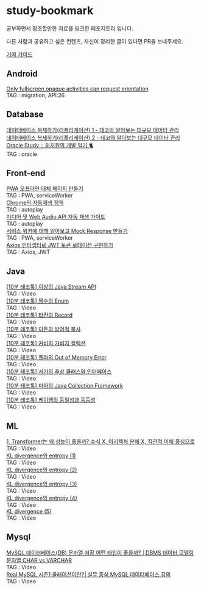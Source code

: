 # study-bookmark

공부하면서 참조할만한 자료를 링크한 레포지토리 입니다.<br/>

다른 사람과 공유하고 싶은 컨텐츠, 자신이 정리한 글이 있다면 PR을 보내주세요.<br/>

[기여 가이드](./CONTRIBUTING.md)

## Android

[Only fullscreen opaque activities can request orientation](https://gun0912.tistory.com/79)<br/>
TAG : migration, API:26<br/>

## Database

[데이터베이스 복제하기(리플리케이션) 1 - 테코와 알아보는 대규모 데이터 관리](https://tecoble.techcourse.co.kr/post/2023-11-06-zero-downtime-deployment-1/)<br/>
[데이터베이스 복제하기(리플리케이션) 2 - 테코와 알아보는 대규모 데이터 관리](https://tecoble.techcourse.co.kr/post/2023-11-06-zero-downtime-deployment-2/)<br/>
[Oracle Study :: 위지원의 개발 일기 🐈](https://weejw.tistory.com/608)<br/>
TAG : oracle<br/>

## Front-end

[PWA 오프라인 대체 페이지 만들기](https://web.dev/articles/offline-fallback-page?hl=ko)<br/>
TAG : PWA, serviceWorker<br/>
[Chrome의 자동재생 정책](https://developer.chrome.com/blog/autoplay?hl=ko)<br/>
TAG : autoplay<br/>
[미디어 및 Web Audio API 자동 재생 가이드](https://developer.mozilla.org/ko/docs/Web/Media/Autoplay_guide)<br/>
TAG : autoplay<br/>
[서비스 워커에 대해 알아보고 Mock Response 만들기](https://fe-developers.kakaoent.com/2022/221208-service-worker/)<br/>
TAG : PWA, serviceWorker<br/>
[Axios 인터셉터로 JWT 토큰 로테이션 구현하기](https://jihyundev.tistory.com/34)<br/>
TAG : Axios, JWT<br/>

## Java

[\[10분 테코톡\] 이상의 Java Stream API](https://youtu.be/hNeSEqsStqc?si=q8FUMxyQ3xyg3uM7)<br/>
TAG : Video<br/>
[\[10분 테코톡\] 짱수의 Enum](https://youtu.be/qACxvjrb-xk?si=2JzwRR5V3v0B2cp2)<br/>
TAG : Video<br/>
[\[10분 테코톡\] 타칸의 Record](https://youtu.be/MiHxFpTgAog?si=rxPDAWE2qZZ_gfei)<br/>
TAG : Video<br/>
[\[10분 테코톡\] 이든의 방어적 복사](https://youtu.be/VsYw2GWgZV0?si=JRhZeQDMlawHTS0y)<br/>
TAG : Video<br/>
[\[10분 테코톡\] 커비의 가비지 컬렉션](https://youtu.be/UJDXXmuMldM?si=ISdAY0-D82cU5sF6)<br/>
TAG : Video<br/>
[\[10분 테코톡\] 폴라의 Out of Memory Error](https://youtu.be/q79x51oZFdA?si=08ZUqGBtSy11E0GJ)<br/>
TAG : Video<br/>
[\[10분 테코톡\] 서기의 추상 클래스와 인터페이스](https://youtu.be/-7qSRz6c2O4?si=Tuy_j4DQOwmiGMwm)<br/>
TAG : Video<br/>
[\[10분 테코톡\] 미아의 Java Collection Framework](https://youtu.be/FrPCDEiindY?si=h37J8MMmS7CmonBs)<br/>
TAG : Video<br/>
[\[10분 테코톡\] 케이엠의 동일성과 동등성](https://youtu.be/OIoxURRTLic?si=W7LsvapjGmp6pHKs)<br/>
TAG : Video<br/>

## ML

[1. Transformer는 왜 성능이 좋을까? 수식 X, 아키텍쳐 분해 X, 직관적 이해 중심으로](https://youtu.be/lNuJ1nmeDs0?si=BDfPbEXlta6ft6Gk)<br/>
TAG : Video<br/>
[KL divergence와 entropy (1)](https://youtu.be/yVR5N2-r5oc?si=T8Ptk9_ByNfRmzhy)<br/>
TAG : Video<br/>
[KL divergence와 entropy (2)](https://youtu.be/G5f1oXz9Qk4?si=R0eb_5JwHaBf37Kn)<br/>
TAG : Video<br/>
[KL divergence와 entropy (3)](https://youtu.be/TP3CZv3u1WE?si=Pn0i4qyHbbOCkKlg)<br/>
TAG : Video<br/>
[KL divergence와 entropy (4)](https://youtu.be/yfAyDfDNG1M?si=tcl4dX7E3Ny1F5lA)<br/>
TAG : Video<br/>
[KL divergence (5)](https://youtu.be/5ZedMxKhBo0?si=37fJRRfg_Iu3cncZ)<br/>
TAG : Video<br/>

## Mysql

[MySQL 데이터베이스(DB) 문자열 저장 어떤 타입이 좋을까? │DBMS 데이터 모델링 문자열 CHAR vs VARCHAR](https://youtu.be/SdmQQPKnQRg?si=IB5A5HWbRE9SYJye)<br/>
TAG : Video<br/>
[Real MySQL 시즌1 콜레이션이란?│실무 중심 MySQL 데이터베이스 강의](https://youtu.be/KnapX1h91z0?si=rzWP8brt1bl5Pxhl)<br/>
TAG : Video<br/>

